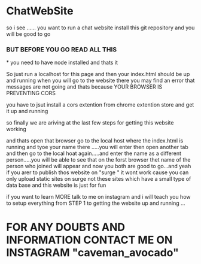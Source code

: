 <h1>ChatWebSite</h1>
so i see ...... you want to run a chat website 
install this git repository and you will be good to go 
 <h3>BUT BEFORE YOU GO READ ALL THIS</h3>
 * you need to have node installed and thats it 

 So just run a localhost for this page and then your index.html should be up and running 
 when you will go to the website there you may find an error that messages are not going and thats because YOUR BROWSER IS PREVENTING CORS 

 you have to jsut install a cors extention from chrome extention store and get it up and running 


 so finally we are ariving at the last few steps for getting this website working


 and thats open that browser go to the local host where the index.html is running and tyoe your name there .....you will enter then open another tab and then go to the local hoat again.....and enter the name as a different person.....you will be able to see that on the forst browser thet name of the person who joined will appear and now you both are good to go...and yeah if you arer to publish thos website on "surge " it wont work cause you can only upload static sites on surge not these sites which have a small type of data base and this website is just for fun 

 if you want to learn MORE talk to me on instagram and i will teach you how to setup everything from STEP 1 to getting the website up and running ... 


 <H1>FOR ANY DOUBTS AND INFORMATION CONTACT ME ON INSTAGRAM "caveman_avocado"</H1>
